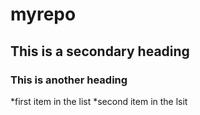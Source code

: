 myrepo
======
## This is a secondary heading
### This is another heading

*first item in the list
*second item in the lsit
